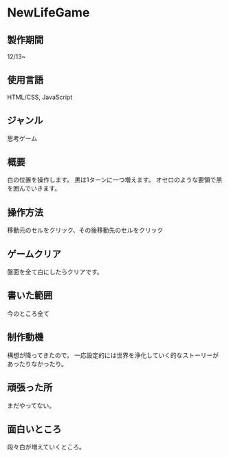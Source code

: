 # NewLifeGame
## 製作期間
12/13~
## 使用言語
HTML/CSS, JavaScript
## ジャンル
思考ゲーム
## 概要
白の位置を操作します。
黒は1ターンに一つ増えます。
オセロのような要領で黒を囲んでいきます。
## 操作方法
移動元のセルをクリック、その後移動先のセルをクリック
## ゲームクリア
盤面を全て白にしたらクリアです。
## 書いた範囲
今のところ全て
## 制作動機
構想が降ってきたので。
一応設定的には世界を浄化していく的なストーリーがあったりなかったり。
## 頑張った所
まだやってない。
## 面白いところ
段々白が増えていくところ。
